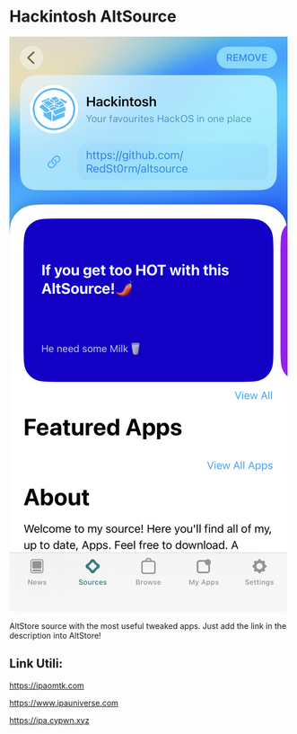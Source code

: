 # Hackintosh AltSource

![Home](Screenshot/Home.png)

AltStore source with the most useful tweaked apps. Just add the link in the description into AltStore!

## Link Utili:
https://ipaomtk.com

https://www.ipauniverse.com

https://ipa.cypwn.xyz


